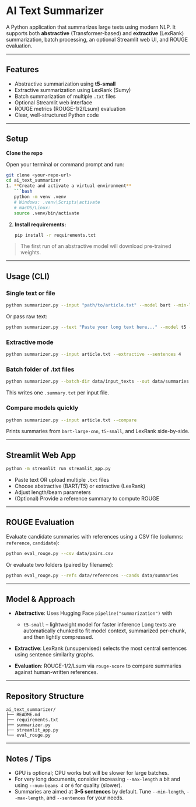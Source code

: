 # AI Text Summarizer

A Python application that summarizes large texts using modern NLP. It supports both **abstractive** (Transformer-based) and **extractive** (LexRank) summarization, batch processing, an optional Streamlit web UI, and ROUGE evaluation.

---

## Features

- Abstractive summarization using **t5-small**
- Extractive summarization using LexRank (Sumy)
- Batch summarization of multiple `.txt` files
- Optional Streamlit web interface
- ROUGE metrics (ROUGE-1/2/Lsum) evaluation
- Clear, well-structured Python code

---

## Setup

**Clone the repo**

Open your terminal or command prompt and run:

```bash
git clone <your-repo-url>
cd ai_text_summarizer 
1. **Create and activate a virtual environment**
   ```bash
   python -m venv .venv
   # Windows: .venv\Scripts\activate
   # macOS/Linux:
   source .venv/bin/activate
   ```

2. **Install requirements:**
   ```bash
   pip install -r requirements.txt
   ```

> The first run of an abstractive model will download pre-trained weights.

---

## Usage (CLI)

### Single text or file
```bash
python summarizer.py --input "path/to/article.txt" --model bart --min-length 60 --max-length 200
```
Or pass raw text:
```bash
python summarizer.py --text "Paste your long text here..." --model t5 --max-length 130
```

### Extractive mode
```bash
python summarizer.py --input article.txt --extractive --sentences 4
```

### Batch folder of .txt files
```bash
python summarizer.py --batch-dir data/input_texts --out data/summaries --model bart --max-length 180
```
This writes one `.summary.txt` per input file.

### Compare models quickly
```bash
python summarizer.py --input article.txt --compare
```
Prints summaries from `bart-large-cnn`, `t5-small`, and LexRank side-by-side.

---

## Streamlit Web App 
```bash
python -m streamlit run streamlit_app.py
```
- Paste text OR upload multiple `.txt` files
- Choose abstractive (BART/T5) or extractive (LexRank)
- Adjust length/beam parameters
- (Optional) Provide a reference summary to compute ROUGE

---

## ROUGE Evaluation

Evaluate candidate summaries with references using a CSV file (columns: `reference`, `candidate`):
```bash
python eval_rouge.py --csv data/pairs.csv
```

Or evaluate two folders (paired by filename):
```bash
python eval_rouge.py --refs data/references --cands data/summaries
```

---

## Model & Approach

- **Abstractive**: Uses Hugging Face `pipeline("summarization")` with 
  - `t5-small` – lightweight model for faster inference
  Long texts are automatically chunked to fit model context, summarized per-chunk, and then lightly compressed.

- **Extractive**: LexRank (unsupervised) selects the most central sentences using sentence similarity graphs.

- **Evaluation**: ROUGE-1/2/Lsum via `rouge-score` to compare summaries against human-written references.

---

## Repository Structure

```text
ai_text_summarizer/
├── README.md
├── requirements.txt
├── summarizer.py
├── streamlit_app.py
└── eval_rouge.py
```

---

## Notes / Tips

- GPU is optional; CPU works but will be slower for large batches.
- For very long documents, consider increasing `--max-length` a bit and using `--num-beams 4` or `6` for quality (slower).
- Summaries are aimed at **3–5 sentences** by default. Tune `--min-length`, `--max-length`, and `--sentences` for your needs.
